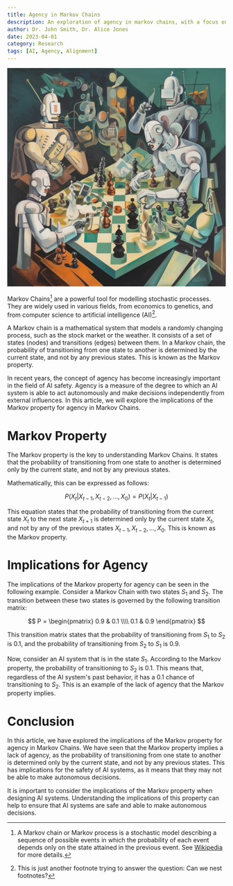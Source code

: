 ```yaml
---
title: Agency in Markov Chains
description: An exploration of agency in markov chains, with a focus on the safety of AI
author: Dr. John Smith, Dr. Alice Jones
date: 2023-04-01
category: Research
tags: [AI, Agency, Alignment]
---
```


![](res-agency/res-front.png)

Markov Chains[^1] are a powerful tool for modelling stochastic processes. They are widely used in various fields, from economics to genetics, and from computer science to artificial intelligence (AI)[^2].

A Markov chain is a mathematical system that models a randomly changing process, such as the stock market or the weather. It consists of a set of states (nodes) and transitions (edges) between them. In a Markov chain, the probability of transitioning from one state to another is determined by the current state, and not by any previous states. This is known as the Markov property.

In recent years, the concept of agency has become increasingly important in the field of AI safety. Agency is a measure of the degree to which an AI system is able to act autonomously and make decisions independently from external influences. In this article, we will explore the implications of the Markov property for agency in Markov Chains.
<!-- more -->
# Markov Property

The Markov property is the key to understanding Markov Chains. It states that the probability of transitioning from one state to another is determined only by the current state, and not by any previous states.

Mathematically, this can be expressed as follows:

$$P(X_t|X_{t-1},X_{t-2},\ldots,X_0) = P(X_t|X_{t-1})$$

This equation states that the probability of transitioning from the current state $X_t$ to the next state $X_{t+1}$ is determined only by the current state $X_t$, and not by any of the previous states $X_{t-1},X_{t-2},\ldots,X_0$. This is known as the Markov property.

# Implications for Agency

The implications of the Markov property for agency can be seen in the following example. Consider a Markov Chain with two states $S_1$ and $S_2$. The transition between these two states is governed by the following transition matrix:

$$
P = \begin{pmatrix}
0.9 & 0.1 \\\\
0.1 & 0.9
\end{pmatrix}
$$

This transition matrix states that the probability of transitioning from $S_1$ to $S_2$ is 0.1, and the probability of transitioning from $S_2$ to $S_1$ is 0.9.

Now, consider an AI system that is in the state $S_1$. According to the Markov property, the probability of transitioning to $S_2$ is 0.1. This means that, regardless of the AI system's past behavior, it has a 0.1 chance of transitioning to $S_2$. This is an example of the lack of agency that the Markov property implies.

# Conclusion

In this article, we have explored the implications of the Markov property for agency in Markov Chains. We have seen that the Markov property implies a lack of agency, as the probability of transitioning from one state to another is determined only by the current state, and not by any previous states. This has implications for the safety of AI systems, as it means that they may not be able to make autonomous decisions.

It is important to consider the implications of the Markov property when designing AI systems. Understanding the implications of this property can help to ensure that AI systems are safe and able to make autonomous decisions.

[^1]: A Markov chain or Markov process is a stochastic model describing a sequence of possible events in which the probability of each event depends only on the state attained in the previous event. See [Wikipedia](https://en.wikipedia.org/wiki/Markov_chain) for more details.

[^2]: This is just another footnote trying to answer the question: Can we nest footnotes?[^4]

[^4]: Appear so! Also the displayed numbers seem to be automatic!